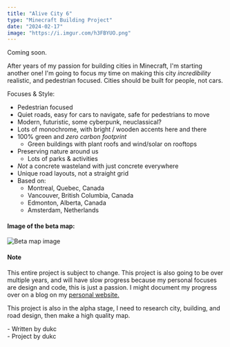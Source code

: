 ```yaml
---
title: "Alive City 6"
type: "Minecraft Building Project"
date: "2024-02-17"
image: "https://i.imgur.com/h3FBYUO.png"
---
```


Coming soon.

After years of my passion for building cities in Minecraft, I'm starting another one! I'm going to focus my time on making this city _incredibility_ realistic, and pedestrian focused. Cities should be built for people, not cars.

Focuses & Style:

- Pedestrian focused
- Quiet roads, easy for cars to navigate, safe for pedestrians to move
- Modern, futuristic, some cyberpunk, neuclassical?
- Lots of monochrome, with bright / wooden accents here and there
- 100% green and _zero carbon footprint_
  - Green buildings with plant roofs and wind/solar on rooftops
- Preserving nature around us
  - Lots of parks & activities
- _Not_ a concrete wasteland with just concrete everywhere
- Unique road layouts, not a straight grid
- Based on:
  - Montreal, Quebec, Canada
  - Vancouver, British Columbia, Canada
  - Edmonton, Alberta, Canada
  - Amsterdam, Netherlands

#### Image of the beta map:

![Beta map image]()

#### Note

This entire project is subject to change.
This project is also going to be over multiple years, and will have slow progress because my personal focuses are design and code, this is just a passion. I might document my progress over on a blog on my [personal website.](https://dukc.dev)

This project is also in the alpha stage, I need to research city, building, and road design, then make a high quality map.

\- Written by dukc <br>
\- Project by dukc

<br>
<br>
<br>
<br>
<br>
<br>
<br>
<br>
<br>
<br>
<br>
<br>
<br>
<br>
